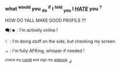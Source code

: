 ### what <sup>would</sup> you <sub>do</sub> <sup>if</sup> I <sup>told</sup> <sub>you</sub> I [***HATE***](https://youtu.be/gpylHsdk824?si=71HoLM3mGy3-9wyY) you <sup>?</sup>

HOW DO YALL MAKE GOOD PROFILS ??

🗨/☻ : I'm actively online ! 

☾ : I'm doing stuff on the side, but checking my screen.

⦵ : I'm fully AFKing, whisper if needed !

<sup>check my [cardd](https://dont-let-the-dead-bite.carrd.co/#) and sign my [atabook](https://deadbite.atabook.org/)</sup>
↲



